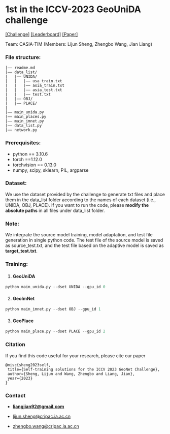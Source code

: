 # 1st in the ICCV-2023 GeoUniDA challenge

[[Challenge]](https://geonet-challenge.github.io/ICCV2023/challenge.html) [[Leaderboard]](https://eval.ai/web/challenges/challenge-page/2111/leaderboard/4979) [[Paper]](https://liangjian.xyz/assets/paper/iccvw2023.pdf)

Team: CASIA-TIM (Members: Lijun Sheng, Zhengbo Wang, Jian Liang)

### File structure:
```
|–– readme.md
|–– data_list/
|   |–– UNIDA/
|	|	|–– usa_train.txt
|	|	|–– asia_train.txt
|	|	|–– asia_test.txt
|	|	|–– test.txt
|   |–– OBJ/
|   |–– PLACE/
|   
|–– main_unida.py
|–– main_places.py
|–– main_imnet.py
|–– data_list.py
|–– network.py
```

### Prerequisites:
- python == 3.10.6
- torch ==1.12.0
- torchvision == 0.13.0
- numpy, scipy, sklearn, PIL, argparse

### Dataset:
We use the dataset provided by the challenge to generate txt files and place them in the data_list folder according to the names of each dataset (i.e., UNIDA, OBJ, PLACE). If you want to run the code, please **modify the absolute paths** in all files under data_list folder.

### Note:
We integrate the source model training, model adaptation, and test file generation in single python code. The test file of the source model is saved as source_test.txt, and the test file based on the adaptive model is saved as **target_test.txt**.

### Training:

1. #### GeoUniDA
```python
python main_unida.py --dset UNIDA --gpu_id 0 
```

2. #### GeoImNet
```python
python main_imnet.py --dset OBJ --gpu_id 1 
```

3. #### GeoPlace
```python
python main_place.py --dset PLACE --gpu_id 2 
```

### Citation

If you find this code useful for your research, please cite our paper

```
@misc{sheng2023self, 
 title={Self-training solutions for the ICCV 2023 GeoNet Challenge}, 
 author={Sheng, Lijun and Wang, Zhengbo and Liang, Jian}, 
 year={2023}
}
```

### Contact

- [**liangjian92@gmail.com**](mailto:liangjian92@gmail.com)

- [lijun.sheng@cripac.ia.ac.cn](mailto:lijun.sheng@cripac.ia.ac.cn)

- [zhengbo.wang@cripac.ia.ac.cn](mailto:zhengbo.wang@cripac.ia.ac.cn)

